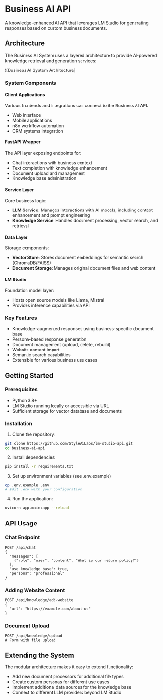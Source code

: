 # Business AI API

A knowledge-enhanced AI API that leverages LM Studio for generating responses based on custom business documents.

## Architecture

The Business AI System uses a layered architecture to provide AI-powered knowledge retrieval and generation services:

![Business AI System Architecture]

### System Components

#### Client Applications
Various frontends and integrations can connect to the Business AI API:
- Web interface
- Mobile applications
- n8n workflow automation
- CRM systems integration

#### FastAPI Wrapper
The API layer exposing endpoints for:
- Chat interactions with business context
- Text completion with knowledge enhancement
- Document upload and management
- Knowledge base administration

#### Service Layer
Core business logic:
- **LLM Service**: Manages interactions with AI models, including context enhancement and prompt engineering
- **Knowledge Service**: Handles document processing, vector search, and retrieval

#### Data Layer
Storage components:
- **Vector Store**: Stores document embeddings for semantic search (ChromaDB/FAISS)
- **Document Storage**: Manages original document files and web content

#### LM Studio
Foundation model layer:
- Hosts open source models like Llama, Mistral
- Provides inference capabilities via API

### Key Features

- Knowledge-augmented responses using business-specific document base
- Persona-based response generation
- Document management (upload, delete, rebuild)
- Website content import
- Semantic search capabilities
- Extensible for various business use cases

## Getting Started

### Prerequisites
- Python 3.8+
- LM Studio running locally or accessible via URL
- Sufficient storage for vector database and documents

### Installation

1. Clone the repository:
```bash
git clone https://github.com/StyleAiLabs/lm-studio-api.git
cd business-ai-api
```

2. Install dependencies:
```bash
pip install -r requirements.txt
```

3. Set up environment variables (see .env.example)
```bash
cp .env.example .env
# Edit .env with your configuration
```

4. Run the application:
```bash
uvicorn app.main:app --reload
```

## API Usage

### Chat Endpoint
```
POST /api/chat
{
  "messages": [
    {"role": "user", "content": "What is our return policy?"}
  ],
  "use_knowledge_base": true,
  "persona": "professional"
}
```

### Adding Website Content
```
POST /api/knowledge/add-website
{
  "url": "https://example.com/about-us"
}
```

### Document Upload
```
POST /api/knowledge/upload
# Form with file upload
```

## Extending the System

The modular architecture makes it easy to extend functionality:
- Add new document processors for additional file types
- Create custom personas for different use cases
- Implement additional data sources for the knowledge base
- Connect to different LLM providers beyond LM Studio